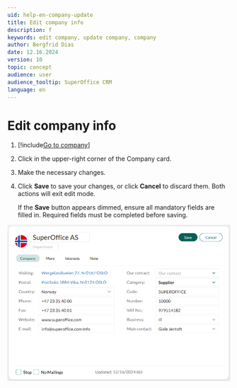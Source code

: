 ```yaml
---
uid: help-en-company-update
title: Edit company info
description: f
keywords: edit company, update company, company
author: Bergfrid Dias
date: 12.16.2024
version: 10
topic: concept
audience: user
audience_tooltip: SuperOffice CRM
language: en
---
```


# Edit company info

1. [!include[Go to company](../../learn/includes/goto-company.md)]

1. Click <i class="ph ph-pencil-simple" aria-label="Edit"></i> in the upper-right corner of the Company card.

1. Make the necessary changes.

1. Click **Save** to save your changes, or click **Cancel** to discard them. Both actions will exit edit mode.

    If the **Save** button appears dimmed, ensure all mandatory fields are filled in. Required fields must be completed before saving.

![The Company screen in edit mode, showing company details -screenshot][img1]

<!-- Referenced images -->
[img1]: ../../../media/loc/en/company/edit-company.png
